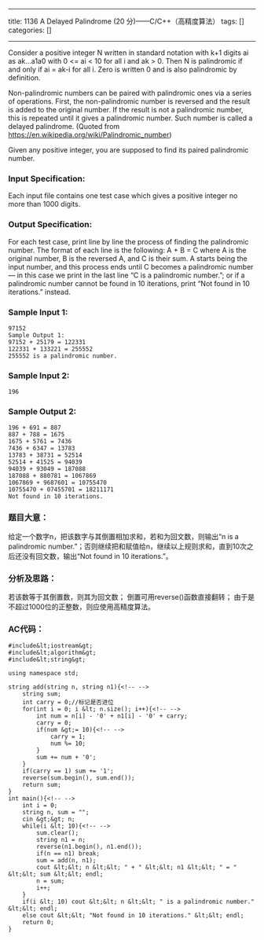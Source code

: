 
--- 
title:  1136 A Delayed Palindrome (20 分)——C/C++（高精度算法） 
tags: []
categories: [] 

---
Consider a positive integer N written in standard notation with k+1 digits ai as ak…a1a0 with 0 &lt;= ai &lt; 10 for all i and ak &gt; 0. Then N is palindromic if and only if ai = ak-i for all i. Zero is written 0 and is also palindromic by definition.

Non-palindromic numbers can be paired with palindromic ones via a series of operations. First, the non-palindromic number is reversed and the result is added to the original number. If the result is not a palindromic number, this is repeated until it gives a palindromic number. Such number is called a delayed palindrome. (Quoted from https://en.wikipedia.org/wiki/Palindromic_number)

Given any positive integer, you are supposed to find its paired palindromic number.

### Input Specification:

Each input file contains one test case which gives a positive integer no more than 1000 digits.

### Output Specification:

For each test case, print line by line the process of finding the palindromic number. The format of each line is the following: A + B = C where A is the original number, B is the reversed A, and C is their sum. A starts being the input number, and this process ends until C becomes a palindromic number — in this case we print in the last line “C is a palindromic number.”; or if a palindromic number cannot be found in 10 iterations, print “Not found in 10 iterations.” instead.

### Sample Input 1:

```
97152
Sample Output 1:
97152 + 25179 = 122331
122331 + 133221 = 255552
255552 is a palindromic number.

```

### Sample Input 2:

```
196

```

### Sample Output 2:

```
196 + 691 = 887
887 + 788 = 1675
1675 + 5761 = 7436
7436 + 6347 = 13783
13783 + 38731 = 52514
52514 + 41525 = 94039
94039 + 93049 = 187088
187088 + 880781 = 1067869
1067869 + 9687601 = 10755470
10755470 + 07455701 = 18211171
Not found in 10 iterations.

```

### 题目大意：

给定一个数字n，把该数字与其倒置相加求和，若和为回文数，则输出“n is a palindromic number.”；否则继续把和赋值给n，继续以上规则求和，直到10次之后还没有回文数，输出“Not found in 10 iterations.”。

### 分析及思路：

若该数等于其倒置数，则其为回文数； 倒置可用reverse()函数直接翻转； 由于是不超过1000位的正整数，则应使用高精度算法。

### AC代码：

```
#include&lt;iostream&gt;
#include&lt;algorithm&gt;
#include&lt;string&gt;

using namespace std;

string add(string n, string n1){<!-- -->
	string sum;
	int carry = 0;//标记是否进位 
	for(int i = 0; i &lt; n.size(); i++){<!-- -->
		int num = n[i] - '0' + n1[i] - '0' + carry;
		carry = 0;
		if(num &gt;= 10){<!-- -->
			carry = 1;
			num %= 10;
		} 
		sum += num + '0';
	}
	if(carry == 1) sum += '1';
	reverse(sum.begin(), sum.end());
	return sum;
}
int main(){<!-- -->
	int i = 0;
	string n, sum = "";
	cin &gt;&gt; n;
	while(i &lt; 10){<!-- -->
        sum.clear();
		string n1 = n;
		reverse(n1.begin(), n1.end());
		if(n == n1) break;
		sum = add(n, n1);
		cout &lt;&lt; n &lt;&lt; " + " &lt;&lt; n1 &lt;&lt; " = " &lt;&lt; sum &lt;&lt; endl;
		n = sum;
		i++;
	}
	if(i &lt; 10) cout &lt;&lt; n &lt;&lt; " is a palindromic number." &lt;&lt; endl;
	else cout &lt;&lt; "Not found in 10 iterations." &lt;&lt; endl;
	return 0;
} 

```
